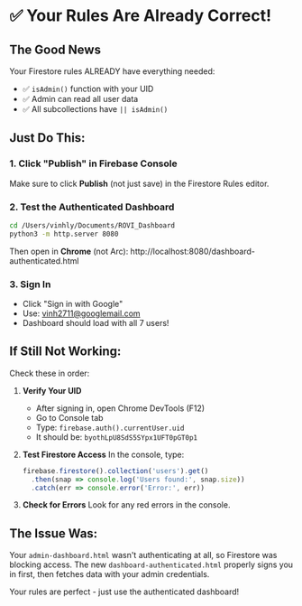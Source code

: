 # ✅ Your Rules Are Already Correct!

## The Good News
Your Firestore rules ALREADY have everything needed:
- ✅ `isAdmin()` function with your UID
- ✅ Admin can read all user data
- ✅ All subcollections have `|| isAdmin()` 

## Just Do This:

### 1. Click "Publish" in Firebase Console
Make sure to click **Publish** (not just save) in the Firestore Rules editor.

### 2. Test the Authenticated Dashboard

```bash
cd /Users/vinhly/Documents/ROVI_Dashboard
python3 -m http.server 8080
```

Then open in **Chrome** (not Arc):
http://localhost:8080/dashboard-authenticated.html

### 3. Sign In
- Click "Sign in with Google"
- Use: vinh2711@googlemail.com
- Dashboard should load with all 7 users!

## If Still Not Working:

Check these in order:

1. **Verify Your UID**
   - After signing in, open Chrome DevTools (F12)
   - Go to Console tab
   - Type: `firebase.auth().currentUser.uid`
   - It should be: `byothLpU8SdS5SYpx1UFT0pGT0p1`

2. **Test Firestore Access**
   In the console, type:
   ```javascript
   firebase.firestore().collection('users').get()
     .then(snap => console.log('Users found:', snap.size))
     .catch(err => console.error('Error:', err))
   ```

3. **Check for Errors**
   Look for any red errors in the console.

## The Issue Was:
Your `admin-dashboard.html` wasn't authenticating at all, so Firestore was blocking access. The new `dashboard-authenticated.html` properly signs you in first, then fetches data with your admin credentials.

Your rules are perfect - just use the authenticated dashboard!